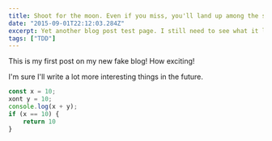 ```yaml
---
title: Shoot for the moon. Even if you miss, you'll land up among the stars.
date: "2015-09-01T22:12:03.284Z"
excerpt: Yet another blog post test page. I still need to see what it looks like when I have a long description on the page, so here's another crappy quote. 
tags: ["TDD"]
---
```


This is my first post on my new fake blog! How exciting!

I'm sure I'll write a lot more interesting things in the future.

```Javascript
const x = 10;
xont y = 10;
console.log(x + y);
if (x == 10) {
    return 10
}
```